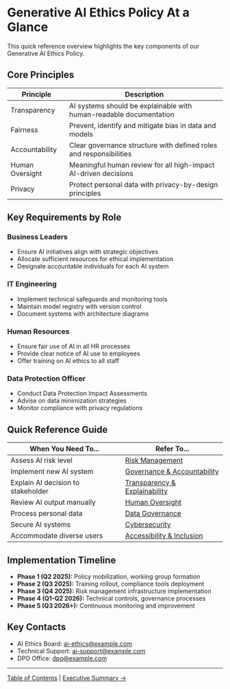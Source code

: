 # Generative AI Ethics Policy At a Glance

This quick reference overview highlights the key components of our Generative AI Ethics Policy.

## Core Principles

| Principle | Description |
|-----------|-------------|
| Transparency | AI systems should be explainable with human-readable documentation |
| Fairness | Prevent, identify and mitigate bias in data and models |
| Accountability | Clear governance structure with defined roles and responsibilities |
| Human Oversight | Meaningful human review for all high-impact AI-driven decisions |
| Privacy | Protect personal data with privacy-by-design principles |

## Key Requirements by Role

### Business Leaders
- Ensure AI initiatives align with strategic objectives
- Allocate sufficient resources for ethical implementation
- Designate accountable individuals for each AI system

### IT Engineering
- Implement technical safeguards and monitoring tools
- Maintain model registry with version control
- Document systems with architecture diagrams

### Human Resources
- Ensure fair use of AI in all HR processes
- Provide clear notice of AI use to employees
- Offer training on AI ethics to all staff

### Data Protection Officer
- Conduct Data Protection Impact Assessments
- Advise on data minimization strategies
- Monitor compliance with privacy regulations

## Quick Reference Guide

| When You Need To... | Refer To... |
|---------------------|-------------|
| Assess AI risk level | [Risk Management](06-Risk-Management.md) |
| Implement new AI system | [Governance & Accountability](05-Governance-and-Accountability.md) |
| Explain AI decision to stakeholder | [Transparency & Explainability](07-Transparency-and-Explainability.md) |
| Review AI output manually | [Human Oversight](08-Human-Oversight.md) |
| Process personal data | [Data Governance](10-Data-Governance.md) |
| Secure AI systems | [Cybersecurity](11-Cybersecurity.md) |
| Accommodate diverse users | [Accessibility & Inclusion](12-Accessibility-and-Inclusion.md) |

## Implementation Timeline

- **Phase 1 (Q2 2025):** Policy mobilization, working group formation
- **Phase 2 (Q3 2025):** Training rollout, compliance tools deployment
- **Phase 3 (Q4 2025):** Risk management infrastructure implementation
- **Phase 4 (Q1-Q2 2026):** Technical controls, governance processes
- **Phase 5 (Q3 2026+):** Continuous monitoring and improvement

## Key Contacts

- AI Ethics Board: [ai-ethics@example.com](mailto:ai-ethics@example.com)
- Technical Support: [ai-support@example.com](mailto:ai-support@example.com)
- DPO Office: [dpo@example.com](mailto:dpo@example.com)

---

[Table of Contents](00-Table-of-Contents.md) | [Executive Summary →](01-Executive-Summary.md)
